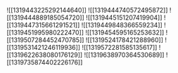 ![[1319443225292144640]]
![[1319444740572495872]]
![[1319444889185054720]]
![[1319445151207419904]]
![[1319447315661291521]]
![[1319449848366559234]]
![[1319451995980222470]]
![[1319454595165253632]]
![[1319507284452470785]]
![[1319524178421288960]]
![[1319531421246119936]]
![[1319572281585135617]]
![[1319622638080176129]]
![[1319638970364530689]]
![[1319735874402226176]]
